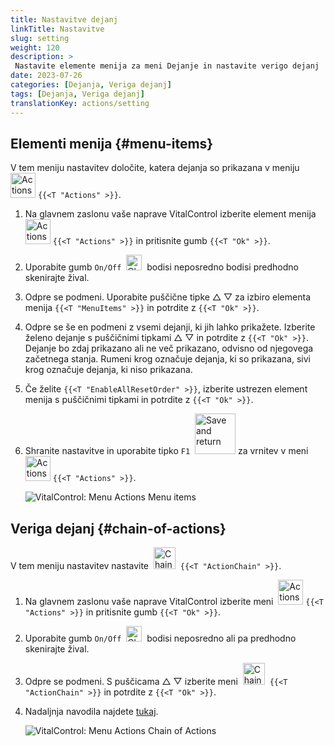 ```yaml
---
title: Nastavitve dejanj
linkTitle: Nastavitve
slug: setting
weight: 120
description: >
 Nastavite elemente menija za meni Dejanje in nastavite verigo dejanj
date: 2023-07-26
categories: [Dejanja, Veriga dejanj]
tags: [Dejanja, Veriga dejanj]
translationKey: actions/setting
---
```

## Elementi menija {#menu-items}

V tem meniju nastavitev določite, katera dejanja so prikazana v meniju &nbsp;<img src="/icons/actions.svg" width="40" align="bottom" alt="Actions" /> `{{<T "Actions" >}}`.

1. Na glavnem zaslonu vaše naprave VitalControl izberite element menija &nbsp;<img src="/icons/actions.svg" width="40" align="bottom" alt="Actions" /> `{{<T "Actions" >}}` in pritisnite gumb `{{<T "Ok" >}}`.

2. Uporabite gumb `On/Off` &nbsp;<img src="/icons/gear.svg" width="25" align="bottom" alt="Chain of actions" />&nbsp; bodisi neposredno bodisi predhodno skenirajte žival.

3. Odpre se podmeni. Uporabite puščične tipke △ ▽ za izbiro elementa menija `{{<T "MenuItems" >}}` in potrdite z `{{<T "Ok" >}}`.

4. Odpre se še en podmeni z vsemi dejanji, ki jih lahko prikažete. Izberite želeno dejanje s puščičnimi tipkami △ ▽ in potrdite z `{{<T "Ok" >}}`. Dejanje bo zdaj prikazano ali ne več prikazano, odvisno od njegovega začetnega stanja. Rumeni krog označuje dejanja, ki so prikazana, sivi krog označuje dejanja, ki niso prikazana.

5. Če želite `{{<T "EnableAllResetOrder" >}}`, izberite ustrezen element menija s puščičnimi tipkami in potrdite z `{{<T "Ok" >}}`.

6. Shranite nastavitve in uporabite tipko `F1` &nbsp;<img src="/icons/footer/save_exit.svg" width="65" align="bottom" alt="Save and return" /> za vrnitev v meni &nbsp;<img src="/icons/actions.svg" width="40" align="bottom" alt="Actions" /> `{{<T "Actions" >}}`.

    ![VitalControl: Menu Actions Menu items](../images/menu.png "Menu items")

## Veriga dejanj {#chain-of-actions}

V tem meniju nastavitev nastavite &nbsp;<img src="/icons/actions/action-chain.svg" width="35" align="bottom" alt="Chain of actions" />&nbsp; `{{<T "ActionChain" >}}`.


1. Na glavnem zaslonu vaše naprave VitalControl izberite meni &nbsp;<img src="/icons/actions.svg" width="40" align="bottom" alt="Actions" /> `{{<T "Actions" >}}` in pritisnite gumb `{{<T "Ok" >}}`.

2. Uporabite gumb `On/Off` &nbsp;<img src="/icons/gear.svg" width="25" align="bottom" alt="Chain of actions" />&nbsp; bodisi neposredno ali pa predhodno skenirajte žival.

3. Odpre se podmeni. S puščicama △ ▽ izberite meni &nbsp;<img src="/icons/actions/action-chain.svg" width="35" align="bottom" alt="Chain of actions" />&nbsp; `{{<T "ActionChain" >}}` in potrdite z `{{<T "Ok" >}}`.

4. Nadaljnja navodila najdete [tukaj](/sl/docs/chain-of-actions/#set-chain-of-actions).

    ![VitalControl: Menu Actions Chain of Actions](../images/chainofactions.png "Chain of Actions")

